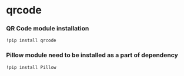 # qrcode

### QR Code module installation
    !pip install qrcode

### Pillow module need to be installed as a part of dependency
    !pip install Pillow